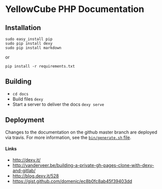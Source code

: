 # YellowCube PHP Documentation

## Installation

```
sudo easy_install pip
sudo pip install dexy
sudo pip install markdown
```

or

```
pip install -r requirements.txt
```

## Building

 * `cd docs`
 * Build files `dexy`
 * Start a server to deliver the docs `dexy serve`

## Deployment

Changes to the documentation on the github master branch are deployed via travis. For more information, see
the [`bin/generate.sh` file](https://github.com/swisspost-yellowcube/yellowcube-php/blob/master/docs/bin/generate.sh).

#### Links

 * http://dexy.it/
 * http://vanderveer.be/building-a-private-gh-pages-clone-with-dexy-and-gitlab/
 * http://blog.dexy.it/528
 * https://gist.github.com/domenic/ec8b0fc8ab45f39403dd
